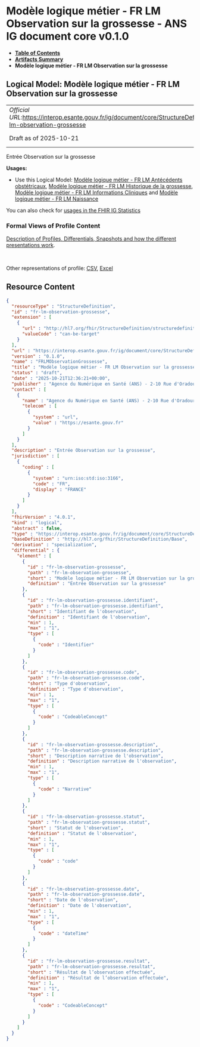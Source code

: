 # Modèle logique métier - FR LM Observation sur la grossesse - ANS IG document core v0.1.0

* [**Table of Contents**](toc.md)
* [**Artifacts Summary**](artifacts.md)
* **Modèle logique métier - FR LM Observation sur la grossesse**

## Logical Model: Modèle logique métier - FR LM Observation sur la grossesse 

| | |
| :--- | :--- |
| *Official URL*:https://interop.esante.gouv.fr/ig/document/core/StructureDefinition/fr-lm-observation-grossesse | *Version*:0.1.0 |
| Draft as of 2025-10-21 | *Computable Name*:FRLMObservationGrossesse |

 
Entrée Observation sur la grossesse 

**Usages:**

* Use this Logical Model: [Modèle logique métier - FR LM Antécédents obstétricaux](StructureDefinition-fr-lm-historique-des-grossesses.md), [Modèle logique métier - FR LM Historique de la grossesse](StructureDefinition-fr-lm-historique-grossesse.md), [Modèle logique métier - FR LM Informations Cliniques](StructureDefinition-fr-lm-informations-cliniques.md) and [Modèle logique métier - FR LM Naissance](StructureDefinition-fr-lm-naissance.md)

You can also check for [usages in the FHIR IG Statistics](https://packages2.fhir.org/xig/ans.document.fr.core|current/StructureDefinition/fr-lm-observation-grossesse)

### Formal Views of Profile Content

 [Description of Profiles, Differentials, Snapshots and how the different presentations work](http://build.fhir.org/ig/FHIR/ig-guidance/readingIgs.html#structure-definitions). 

 

Other representations of profile: [CSV](StructureDefinition-fr-lm-observation-grossesse.csv), [Excel](StructureDefinition-fr-lm-observation-grossesse.xlsx) 



## Resource Content

```json
{
  "resourceType" : "StructureDefinition",
  "id" : "fr-lm-observation-grossesse",
  "extension" : [
    {
      "url" : "http://hl7.org/fhir/StructureDefinition/structuredefinition-type-characteristics",
      "valueCode" : "can-be-target"
    }
  ],
  "url" : "https://interop.esante.gouv.fr/ig/document/core/StructureDefinition/fr-lm-observation-grossesse",
  "version" : "0.1.0",
  "name" : "FRLMObservationGrossesse",
  "title" : "Modèle logique métier - FR LM Observation sur la grossesse",
  "status" : "draft",
  "date" : "2025-10-21T12:36:21+00:00",
  "publisher" : "Agence du Numérique en Santé (ANS) - 2-10 Rue d'Oradour-sur-Glane, 75015 Paris",
  "contact" : [
    {
      "name" : "Agence du Numérique en Santé (ANS) - 2-10 Rue d'Oradour-sur-Glane, 75015 Paris",
      "telecom" : [
        {
          "system" : "url",
          "value" : "https://esante.gouv.fr"
        }
      ]
    }
  ],
  "description" : "Entrée Observation sur la grossesse",
  "jurisdiction" : [
    {
      "coding" : [
        {
          "system" : "urn:iso:std:iso:3166",
          "code" : "FR",
          "display" : "FRANCE"
        }
      ]
    }
  ],
  "fhirVersion" : "4.0.1",
  "kind" : "logical",
  "abstract" : false,
  "type" : "https://interop.esante.gouv.fr/ig/document/core/StructureDefinition/fr-lm-observation-grossesse",
  "baseDefinition" : "http://hl7.org/fhir/StructureDefinition/Base",
  "derivation" : "specialization",
  "differential" : {
    "element" : [
      {
        "id" : "fr-lm-observation-grossesse",
        "path" : "fr-lm-observation-grossesse",
        "short" : "Modèle logique métier - FR LM Observation sur la grossesse",
        "definition" : "Entrée Observation sur la grossesse"
      },
      {
        "id" : "fr-lm-observation-grossesse.identifiant",
        "path" : "fr-lm-observation-grossesse.identifiant",
        "short" : "Identifiant de l'observation",
        "definition" : "Identifiant de l'observation",
        "min" : 1,
        "max" : "1",
        "type" : [
          {
            "code" : "Identifier"
          }
        ]
      },
      {
        "id" : "fr-lm-observation-grossesse.code",
        "path" : "fr-lm-observation-grossesse.code",
        "short" : "Type d'observation",
        "definition" : "Type d'observation",
        "min" : 1,
        "max" : "1",
        "type" : [
          {
            "code" : "CodeableConcept"
          }
        ]
      },
      {
        "id" : "fr-lm-observation-grossesse.description",
        "path" : "fr-lm-observation-grossesse.description",
        "short" : "Description narrative de l'observation",
        "definition" : "Description narrative de l'observation",
        "min" : 1,
        "max" : "1",
        "type" : [
          {
            "code" : "Narrative"
          }
        ]
      },
      {
        "id" : "fr-lm-observation-grossesse.statut",
        "path" : "fr-lm-observation-grossesse.statut",
        "short" : "Statut de l'observation",
        "definition" : "Statut de l'observation",
        "min" : 1,
        "max" : "1",
        "type" : [
          {
            "code" : "code"
          }
        ]
      },
      {
        "id" : "fr-lm-observation-grossesse.date",
        "path" : "fr-lm-observation-grossesse.date",
        "short" : "Date de l'observation",
        "definition" : "Date de l'observation",
        "min" : 1,
        "max" : "1",
        "type" : [
          {
            "code" : "dateTime"
          }
        ]
      },
      {
        "id" : "fr-lm-observation-grossesse.resultat",
        "path" : "fr-lm-observation-grossesse.resultat",
        "short" : "Résultat de l’observation effectuée",
        "definition" : "Résultat de l’observation effectuée",
        "min" : 1,
        "max" : "1",
        "type" : [
          {
            "code" : "CodeableConcept"
          }
        ]
      }
    ]
  }
}

```
